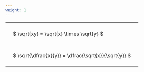 ```yaml
---
weight: 1
---
```


<style type="text/css">
#T_7538c th.col_heading {
  text-align: left;
  font-size: 1em;
}
#T_7538c td {
  text-align: left;
  font-size: 1em;
  padding: 1.5em;
}
</style>
<table id="T_7538c">
  <thead>
  </thead>
  <tbody>
    <tr>
      <td id="T_7538c_row0_col0" class="data row0 col0" >$ \sqrt{xy} = \sqrt{x} \times \sqrt{y} $</td>
    </tr>
    <tr>
      <td id="T_7538c_row1_col0" class="data row1 col0" >$ \sqrt{\dfrac{x}{y}} = \dfrac{\sqrt{x}}{\sqrt{y}} $</td>
    </tr>
  </tbody>
</table>
